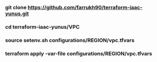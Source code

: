 ### git clone https://github.com/farrukh90/terraform-iaac-yunus.git
### cd terraform-iaac-yunus/VPC
### source setenv.sh  configurations/REGION/vpc.tfvars
### terraform apply -var-file configurations/REGION/vpc.tfvars